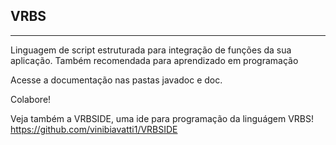 ## VRBS
---
Linguagem de script estruturada para integração de funções da sua aplicação. Também recomendada para
aprendizado em programação

Acesse a documentação nas pastas javadoc e doc.

Colabore!

Veja também a VRBSIDE, uma ide para programação da linguágem VRBS!
https://github.com/vinibiavatti1/VRBSIDE
